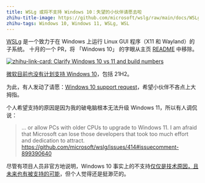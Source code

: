 ```yaml
---
title: WSLg 或将不支持 Windows 10：失望的小伙伴请愿去啦
zhihu-title-image: https://github.com/microsoft/wslg/raw/main/docs/WSLg_ArchitectureOverview.png
zhihu-tags: Windows 10, Windows 11, WSLg, WSL
---
```

[WSLg](https://github.com/microsoft/wslg) 是一个致力于在 Windows 上运行 Linux GUI 程序（X11 和 Wayland）的子系统。
十月的一个 PR，将 「Windows 10」 的字眼从主页 [README](https://github.com/microsoft/wslg) 中移除。


[![zhihu-link-card: Clarify Windows 10 vs 11 and build numbers](https://user-images.githubusercontent.com/11345431/136140801-d8577daa-6ede-4db0-b46f-4b2df31cf905.png)](https://github.com/microsoft/wslg/pull/485)

[微软目前也没有计划支持 Windows 10](https://github.com/microsoft/wslg/issues/347#issuecomment-877695975)，包括 21H2。


为此，有人发动了请愿：[Windows 10 support request](https://github.com/microsoft/wslg/issues/414)，希望小伙伴不吝点上大拇指。


个人希望支持的原因是因为我的破电脑根本无法升级 Windows 11，所以有人调侃说：

> ... or allow PCs with older CPUs to upgrade to Windows 11. I am afraid that Microsoft can lose those developers that took too much effort and dedication to attract.
> <https://github.com/microsoft/wslg/issues/414#issuecomment-899390640>

尽管有项目人员非官方地说明，Windows 10 事实上的不支持[仅仅是技术原因，且未来也有被支持的可能](https://github.com/microsoft/wslg/issues/347#issuecomment-971126353)，但个人觉得还是挺渺茫的。
